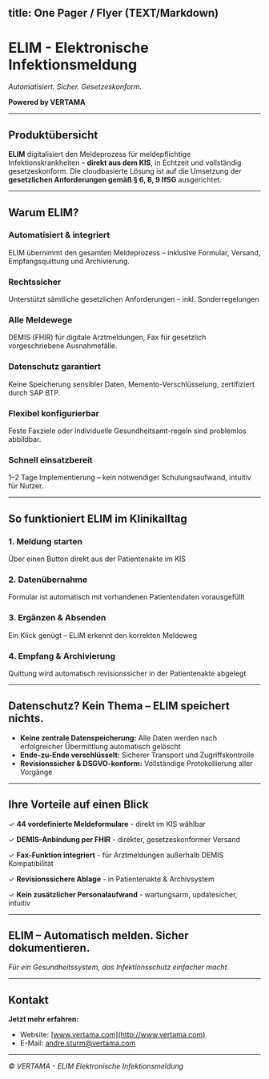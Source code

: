 title: One Pager / Flyer (TEXT/Markdown)
---

# ELIM - Elektronische Infektionsmeldung
*Automatisiert. Sicher. Gesetzeskonform.*

**Powered by VERTAMA**

---

## Produktübersicht

**ELIM** digitalisiert den Meldeprozess für meldepflichtige Infektionskrankheiten – **direkt aus dem KIS**, in Echtzeit und vollständig gesetzeskonform. Die cloudbasierte Lösung ist auf die Umsetzung der **gesetzlichen Anforderungen gemäß § 6, 8, 9 IfSG** ausgerichtet.

---

## Warum ELIM?

### Automatisiert & integriert
ELIM übernimmt den gesamten Meldeprozess – inklusive Formular, Versand, Empfangsquittung und Archivierung.

### Rechtssicher
Unterstützt sämtliche gesetzlichen Anforderungen – inkl. Sonderregelungen

### Alle Meldewege
DEMIS (FHIR) für digitale Arztmeldungen, Fax für gesetzlich vorgeschriebene Ausnahmefälle.

### Datenschutz garantiert
Keine Speicherung sensibler Daten, Memento-Verschlüsselung, zertifiziert durch SAP BTP.

### Flexibel konfigurierbar
Feste Faxziele oder individuelle Gesundheitsamt-regeln sind problemlos abbildbar.

### Schnell einsatzbereit
1–2 Tage Implementierung – kein notwendiger Schulungsaufwand, intuitiv für Nutzer.

---

## So funktioniert ELIM im Klinikalltag

### 1. Meldung starten
Über einen Button direkt aus der Patientenakte im KIS

### 2. Datenübernahme
Formular ist automatisch mit vorhandenen Patientendaten vorausgefüllt

### 3. Ergänzen & Absenden
Ein Klick genügt – ELIM erkennt den korrekten Meldeweg

### 4. Empfang & Archivierung
Quittung wird automatisch revisionssicher in der Patientenakte abgelegt

---

## Datenschutz? Kein Thema – ELIM speichert nichts.

- **Keine zentrale Datenspeicherung:** Alle Daten werden nach erfolgreicher Übermittlung automatisch gelöscht
- **Ende-zu-Ende verschlüsselt:** Sicherer Transport und Zugriffskontrolle
- **Revisionssicher & DSGVO-konform:** Vollständige Protokollierung aller Vorgänge

---

## Ihre Vorteile auf einen Blick

✓ **44 vordefinierte Meldeformulare** - direkt im KIS wählbar

✓ **DEMIS-Anbindung per FHIR** - direkter, gesetzeskonformer Versand

✓ **Fax-Funktion integriert** - für Arztmeldungen außerhalb DEMIS Kompatibilität

✓ **Revisionssichere Ablage** - in Patientenakte & Archivsystem

✓ **Kein zusätzlicher Personalaufwand** - wartungsarm, updatesicher, intuitiv

---

## ELIM – Automatisch melden. Sicher dokumentieren.

*Für ein Gesundheitssystem, das Infektionsschutz einfacher macht.*

---

## Kontakt

**Jetzt mehr erfahren:**
- Website: [www.vertama.com](http://www.vertama.com)
- E-Mail: [andre.sturm@vertama.com](mailto:andre.sturm@vertama.com)

---

*© VERTAMA - ELIM Elektronische Infektionsmeldung*
